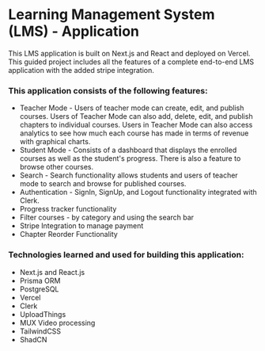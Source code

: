 # Learning Management System (LMS) - Application

This LMS application is built on Next.js and React and deployed on Vercel. This guided project includes all the features of a complete end-to-end LMS application with the added stripe integration. 

### This application consists of the following features:
- Teacher Mode - Users of teacher mode can create, edit, and publish courses. Users of Teacher Mode can also add, delete, edit, and publish chapters to individual courses. Users in Teacher Mode can also access analytics to see how much each course has made in terms of revenue with graphical charts.
- Student Mode - Consists of a dashboard that displays the enrolled courses as well as the student's progress. There is also a feature to browse other courses.
- Search - Search functionality allows students and users of teacher mode to search and browse for published courses.
- Authentication - SignIn, SignUp, and Logout functionality integrated with Clerk.
- Progress tracker functionality
- Filter courses - by category and using the search bar
- Stripe Integration to manage payment
- Chapter Reorder Functionality

### Technologies learned and used for building this application:
  - Next.js and React.js
  - Prisma ORM
  - PostgreSQL
  - Vercel
  - Clerk
  - UploadThings
  - MUX Video processing
  - TailwindCSS
  - ShadCN
  
